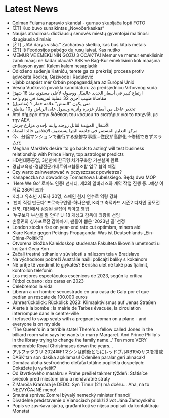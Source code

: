 # Latest News
-  Golman Fulama napravio skandal - gurnuo skupljača lopti FOTO
-  [ŽT] Kuo buvo sunaikintas „Novočerkaskas“
-  Naujas atradimas: didžiausių senovės miestų gyventojai maitinosi daugiausia žirniais
-  [ŽT] „JAV darys viską.“ Zacharova skelbia, kas bus kitais metais
-  [ŽT] Iš Feodosijos pabėgo du rusų laivai. Kas nutiko
-  MEMUR VE EMEKLİNİN GÖZÜ 3 OCAK’TA! Memur ve memur emeklisinin zamlı maaşı ne kadar olacak? SSK ve Bağ-Kur emeklisinin kök maaşına enflasyon ayarı! Kalem kalem hesapladık
-  Odloženo suđenje Katniću, terete ga za prekršaj procesa protiv advokata Rodića, Gazivode i Radulović
-  Újabb csapást mér Orbán propagandájára az Európai Unió
-  Vesna Vučković povukla kandidaturu za predsjednicu Vrhovnog suda
-  ارتفاع كبير في أسعار الحديد عالميًا.. ووصوله لأعلى مستوي منذ 18 شهرًا
-  مقاضاة طبيب أجرى 32 عملية لمريضة في يوم واحد
-  متى يكون "النمش" علامة خطر ؟ (تفاصيل)
-  تحذير عاجل من أمطار غزيرة وأتربة وسيول على الرياض و10 مناطق
-  Από σήμερα στην διάθεση του κόσμου τα εισιτήρια για το παιχνίδι με την ΑΕΛ
-  الأشغال المؤبدة لقاتل زوجته وابنه بإحدى مزارع جرش
-  مركز التعليم المستمر في جامعة البترا يستضيف الإعلامي خالد القضاة
-  今、分譲マンションで進行する悲惨な事態…住民が高齢化→修繕できずスラム化
-  Meghan Markle’s desire ‘to go back to acting’ will test business relationship with Prince Harry, top astrologer predicts
-  HD현대중공업, 3년만에 한국형 차기구축함 기본설계 완료
-  경남교육청-경남전문가네트워크협동조합 업무 협약 체결
-  Czy warto zainwestować w oczyszczacz powietrza?
-  Kanapeczka na obwodnicy Tomaszowa Lubelskiego. Będą dwa MOP
-  'Here We Go' 로마노 인증! 맨시티, 제2의 알바레즈와 계약 작업 진행 중...예상 이적료 286억 초과
-  K리그 유소년 지도자 30명, 스페인 현지 연수로 역량 강화
-  ‘팬이 직접 만든다’ 프로축구연맹-하나은행, K리그 축덕카드 시즌2 디자인 공모전
-  전북, 대전에서 검증된 골잡이 티아고 영입
-  ‘누구보다 부산을 잘 안다’ U-18 개성고 감독에 최광희 선임
-  손흥민의 싱가포르전 감아차기, 팬들이 뽑은 ‘2023년 골’ 선정
-  London stocks rise on year-end rate cut optimism, miners aid
-  Klare Kante gegen Pekings Propaganda: Was ist Deutschlands „Ein-China-Politik“?
-  Otvorena izložba Kaleidoskop studenata Fakulteta likovnih umetnosti u knjižari Geca Kon
-  Začali trestné stíhanie v súvislosti s nálezom tela v Bratislave
-  Na východnom pobreží Austrálie našli policajti balíky s kokaínom
-  Në pritje të vendimit të gjykatës? Berisha ulet në tokë pas fjalimit, kontrollon telefonin
-  Los mejores espectáculos escénicos de 2023, según la crítica
-  Fútbol cubano: dos caras en 2023
-  Celebremos la vida
-  Liberan a un hombre secuestrado en una casa de Calp por el que pedían un rescate de 100.000 euros
-  Jahresrückblick: Rückblick 2023: Klimaaktivismus auf Jenas Straßen
-  Alerte à la bombe : la mairie de Tarbes évacuée, la circulation interrompue dans le centre-ville
-  I refused to swap seats with a pregnant woman on a plane - and everyone is on my side
-  'The Queen's in a terrible state! There's a fellow called Jones in the billiard room who says he wants to marry Margaret. And Prince Philip's in the library trying to change the family name...' Ten more VERY memorable Royal Christmases down the years...
-  アルファタウリ 2024年F1マシンは前後ともにレッドブルRB19のサスを搭載
-  DASK'tan son dakika açıklaması! Ödenilen paralar geri alınacak!
-  Domáca úloha šesťročného dieťaťa totálne poplietla dospelých: Dokážete ju vyriešiť?
-  Od štvrtkového masakru v Prahe prešiel takmer týždeň: Státisíce sviečok pred miestom činu a nenávratné straty
-  Z Maroša Kramára je DEDO: Syn Timur (21) má dcéru... Aha, na to NEZVYČAJNÉ meno!
-  Smutná správa: Zomrel bývalý nemecký minister financií
-  Divadelné predstavenie o Vianociach priblíži život Jána Zamoyského
-  Popis se završava sjutra, građani koji se nijesu popisali da kontaktiraju Monstat
